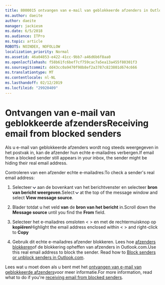 ```yaml
---
title: 8000015 ontvangen van e-mail van geblokkeerde afzenders in Outlook.com
ms.author: daeite
author: daeite
manager: jackiesm
ms.date: 6/5/2018
ms.audience: ITPro
ms.topic: article
ROBOTS: NOINDEX, NOFOLLOW
localization_priority: Normal
ms.assetid: 46a04853-e422-41cc-9bb7-a46d6b6f8aa0
ms.openlocfilehash: f58b61fc6bef7cf759cac7a5ea13a455f80301f3
ms.sourcegitcommit: dd43cc0a9470f98b8ef2a3787c823801d674c666
ms.translationtype: MT
ms.contentlocale: nl-NL
ms.lasthandoff: 02/12/2019
ms.locfileid: "29920409"
---
```

# <a name="receiving-email-from-blocked-senders"></a><span data-ttu-id="c5e33-102">Ontvangen van e-mail van geblokkeerde afzenders</span><span class="sxs-lookup"><span data-stu-id="c5e33-102">Receiving email from blocked senders</span></span>

<span data-ttu-id="c5e33-103">Als u e-mail van geblokkeerde afzenders wordt nog steeds weergegeven in het postvak in, kan de afzender hun echte e-mailadres verbergen.</span><span class="sxs-lookup"><span data-stu-id="c5e33-103">If email from a blocked sender still appears in your inbox, the sender might be hiding their real email address.</span></span>
  
<span data-ttu-id="c5e33-104">Controleren van een afzender echte e-mailadres:</span><span class="sxs-lookup"><span data-stu-id="c5e33-104">To check a sender's real email address:</span></span>
  
1. <span data-ttu-id="c5e33-105">Selecteer ![meer acties](media/11884972-7ebb-4afe-8b50-63efefb7cca8.png) aan de bovenkant van het berichtvenster en selecteer **bron van bericht weergeven**.</span><span class="sxs-lookup"><span data-stu-id="c5e33-105">Select ![More actions](media/11884972-7ebb-4afe-8b50-63efefb7cca8.png) at the top of the message window and select **View message source**.</span></span>
    
2. <span data-ttu-id="c5e33-106">Blader totdat u het veld **van** de **bron van het bericht** in.</span><span class="sxs-lookup"><span data-stu-id="c5e33-106">Scroll down the **Message source** until you find the **From** field.</span></span> 
    
3. <span data-ttu-id="c5e33-107">Selecteer het e-mailadres omsloten \< \> en met de rechtermuisknop op **kopiëren**</span><span class="sxs-lookup"><span data-stu-id="c5e33-107">Highlight the email address enclosed within \< \> and right-click to **Copy**</span></span>
    
4. <span data-ttu-id="c5e33-p101">Gebruik dit echte e-mailadres afzender blokkeren. Lees hoe [afzenders blokkeren](https://support.office.com/article/afba1c94-77bb-4f50-8b85-057cf52f4d5e.aspx)of de blokkering opheffen van afzenders in Outlook.com.</span><span class="sxs-lookup"><span data-stu-id="c5e33-p101">Use this real email address to block the sender. Read how to [Block senders or unblock senders in Outlook.com](https://support.office.com/article/afba1c94-77bb-4f50-8b85-057cf52f4d5e.aspx).</span></span>
    
<span data-ttu-id="c5e33-110">Lees wat u moet doen als u bent met het [ontvangen van e-mail van geblokkeerde afzenders](https://go.microsoft.com/fwlink/p/?linkid=2002011&amp;clcid=0x409)voor meer informatie.</span><span class="sxs-lookup"><span data-stu-id="c5e33-110">For more information, read what to do if you're [receiving email from blocked senders](https://go.microsoft.com/fwlink/p/?linkid=2002011&amp;clcid=0x409).</span></span>
  

